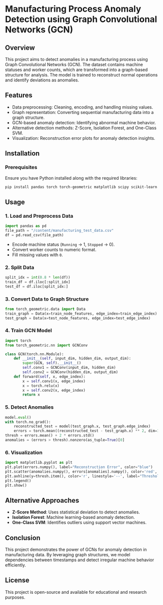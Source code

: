 # Manufacturing Process Anomaly Detection using Graph Convolutional Networks (GCN)

## Overview
This project aims to detect anomalies in a manufacturing process using Graph Convolutional Networks (GCN). The dataset contains machine statuses and worker counts, which are transformed into a graph-based structure for analysis. The model is trained to reconstruct normal operations and identify deviations as anomalies.

## Features
- Data preprocessing: Cleaning, encoding, and handling missing values.
- Graph representation: Converting sequential manufacturing data into a graph structure.
- GCN-based anomaly detection: Identifying abnormal machine behavior.
- Alternative detection methods: Z-Score, Isolation Forest, and One-Class SVM.
- Visualization: Reconstruction error plots for anomaly detection insights.

## Installation
### Prerequisites
Ensure you have Python installed along with the required libraries:
```bash
pip install pandas torch torch-geometric matplotlib scipy scikit-learn
```

## Usage
### 1. Load and Preprocess Data
```python
import pandas as pd
file_path = "/content/manufacturing_test_data.csv"
df = pd.read_csv(file_path)
```
- Encode machine status (`Running` -> 1, `Stopped` -> 0).
- Convert worker counts to numeric format.
- Fill missing values with `0`.

### 2. Split Data
```python
split_idx = int(0.8 * len(df))
train_df = df.iloc[:split_idx] 
test_df = df.iloc[split_idx:]
```

### 3. Convert Data to Graph Structure
```python
from torch_geometric.data import Data
train_graph = Data(x=train_node_features, edge_index=train_edge_index)
test_graph = Data(x=test_node_features, edge_index=test_edge_index)
```

### 4. Train GCN Model
```python
import torch
from torch_geometric.nn import GCNConv

class GCN(torch.nn.Module):
    def __init__(self, input_dim, hidden_dim, output_dim):
        super(GCN, self).__init__()
        self.conv1 = GCNConv(input_dim, hidden_dim)
        self.conv2 = GCNConv(hidden_dim, output_dim)
    def forward(self, x, edge_index):
        x = self.conv1(x, edge_index)
        x = torch.relu(x)
        x = self.conv2(x, edge_index)
        return x
```

### 5. Detect Anomalies
```python
model.eval()
with torch.no_grad():
    reconstructed_test = model(test_graph.x, test_graph.edge_index)
    errors = torch.mean((reconstructed_test - test_graph.x) ** 2, dim=1)
thresh = errors.mean() + 2 * errors.std()
anomalies = (errors > thresh).nonzero(as_tuple=True)[0]
```

### 6. Visualization
```python
import matplotlib.pyplot as plt
plt.plot(errors.numpy(), label="Reconstruction Error", color="blue")
plt.scatter(anomalies.numpy(), errors[anomalies].numpy(), color='red', label="Anomalies")
plt.axhline(y=thresh.item(), color='r', linestyle='--', label="Threshold")
plt.legend()
plt.show()
```

## Alternative Approaches
- **Z-Score Method**: Uses statistical deviation to detect anomalies.
- **Isolation Forest**: Machine learning-based anomaly detection.
- **One-Class SVM**: Identifies outliers using support vector machines.

## Conclusion
This project demonstrates the power of GCNs for anomaly detection in manufacturing data. By leveraging graph structures, we model dependencies between timestamps and detect irregular machine behavior efficiently.

## License
This project is open-source and available for educational and research purposes.
